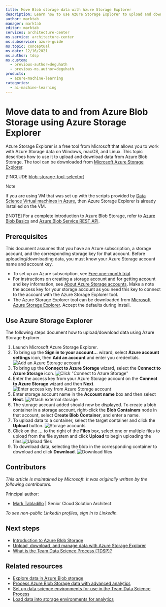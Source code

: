 ```yaml
---
title: Move Blob storage data with Azure Storage Explorer
description: Learn how to use Azure Storage Explorer to upload and download data from Azure Blob Storage.
author: marktab
manager: marktab
editor: marktab
services: architecture-center
ms.service: architecture-center
ms.subservice: azure-guide
ms.topic: conceptual
ms.date: 12/16/2021
ms.author: tdsp
ms.custom:
  - previous-author=deguhath
  - previous-ms.author=deguhath
products:
  - azure-machine-learning
categories:
  - ai-machine-learning
---
```

# Move data to and from Azure Blob Storage using Azure Storage Explorer
Azure Storage Explorer is a free tool from Microsoft that allows you to work with Azure Storage data on Windows, macOS, and Linux. This topic describes how to use it to upload and download data from Azure Blob Storage. The tool can be downloaded from [Microsoft Azure Storage Explorer](https://azure.microsoft.com/features/storage-explorer/).

[!INCLUDE [blob-storage-tool-selector](../../includes/machine-learning-blob-storage-tool-selector.md)]

> [!NOTE]
> If you are using VM that was set up with the scripts provided by [Data Science Virtual machines in Azure](/azure/machine-learning/data-science-virtual-machine/overview), then Azure Storage Explorer is already installed on the VM.
>
> [!NOTE]
> For a complete introduction to Azure Blob Storage, refer to [Azure Blob Basics](/azure/storage/blobs/storage-quickstart-blobs-dotnet) and [Azure Blob Service REST API](/rest/api/storageservices/blob-service-rest-api).
>
>

## Prerequisites
This document assumes that you have an Azure subscription, a storage account, and the corresponding storage key for that account. Before uploading/downloading data, you must know your Azure Storage account name and account key.

* To set up an Azure subscription, see [Free one-month trial](https://azure.microsoft.com/free/).
* For instructions on creating a storage account and for getting account and key information, see [About Azure Storage accounts](/azure/storage/common/storage-account-create). Make a note the access key for your storage account as you need this key to connect to the account with the Azure Storage Explorer tool.
* The Azure Storage Explorer tool can be downloaded from [Microsoft Azure Storage Explorer](https://azure.microsoft.com/features/storage-explorer/). Accept the defaults during install.

<a id="explorer"></a>

## Use Azure Storage Explorer
The following steps document how to upload/download data using Azure Storage Explorer.

1. Launch Microsoft Azure Storage Explorer.
2. To bring up the **Sign in to your account...** wizard, select **Azure account settings** icon, then **Add an account** and enter you credentials. 
![Add an Azure Storage account](./media/move-data-to-azure-blob-using-azure-storage-explorer/add-an-azure-store-account.png)
3. To bring up the **Connect to Azure Storage** wizard, select the **Connect to Azure Storage** icon. ![Click "Connect to Azure Storage"](./media/move-data-to-azure-blob-using-azure-storage-explorer/connect-to-azure-storage-1.png)
4. Enter the access key from your Azure Storage account on the **Connect to Azure Storage** wizard and then **Next**. ![Enter access key from Azure Storage account](./media/move-data-to-azure-blob-using-azure-storage-explorer/connect-to-azure-storage-2.png)
5. Enter storage account name in the **Account name** box and then select **Next**. ![Attach external storage](./media/move-data-to-azure-blob-using-azure-storage-explorer/attach-external-storage.png)
6. The storage account added should now be displayed. To create a blob container in a storage account, right-click the **Blob Containers** node in that account, select **Create Blob Container**, and enter a name.
7. To upload data to a container, select the target container and click the **Upload** button.
![Storage accounts](./media/move-data-to-azure-blob-using-azure-storage-explorer/storage-accounts.png)
8. Click on the **...** to the right of the **Files** box, select one or multiple files to upload from the file system and click **Upload** to begin uploading the files.![Upload files](./media/move-data-to-azure-blob-using-azure-storage-explorer/upload-files-to-blob.png)
9. To download data, selecting the blob in the corresponding container to download and click **Download**. ![Download files](./media/move-data-to-azure-blob-using-azure-storage-explorer/download-files-from-blob.png)

## Contributors

*This article is maintained by Microsoft. It was originally written by the following contributors.* 

Principal author:

- [Mark Tabladillo](https://www.linkedin.com/in/marktab/) | Senior Cloud Solution Architect

*To see non-public LinkedIn profiles, sign in to LinkedIn.*

## Next steps

- [Introduction to Azure Blob Storage](/azure/storage/blobs/storage-blobs-introduction)
- [Upload, download, and manage data with Azure Storage Explorer](/training/modules/upload-download-and-manage-data-with-azure-storage-explorer/)
- [What is the Team Data Science Process (TDSP)?](overview.yml)

## Related resources

- [Explore data in Azure Blob storage](explore-data-blob.md)
- [Process Azure Blob Storage data with advanced analytics](data-blob.md)
- [Set up data science environments for use in the Team Data Science Process](environment-setup.md)
- [Load data into storage environments for analytics](ingest-data.md)
